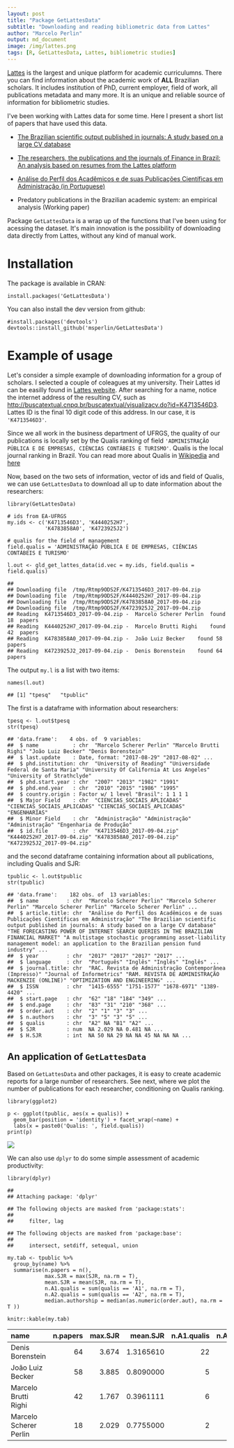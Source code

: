 ```yaml
---
layout: post
title: "Package GetLattesData"
subtitle: "Downloading and reading bibliometric data from Lattes"
author: "Marcelo Perlin"
output: md_document
image: /img/lattes.png
tags: [R, GetLattesData, Lattes, bibliometric studies]
---
```


[Lattes](http://lattes.cnpq.br/) is the largest and unique platform for
academic curriculumns. There you can find information about the academic
work of **ALL** Brazilian scholars. It includes institution of PhD,
current employer, field of work, all publications metadata and many
more. It is an unique and reliable source of information for
bibliometric studies.

I've been working with Lattes data for some time. Here I present a short
list of papers that have used this data.

-   [The Brazilian scientific output published in journals: A study
    based on a large CV
    database](http://www.sciencedirect.com/science/article/pii/S1751157716301559)

-   [The researchers, the publications and the journals of Finance in
    Brazil: An analysis based on resumes from the Lattes
    platform](http://bibliotecadigital.fgv.br/ojs/index.php/rbfin/article/view/47157)

-   [Análise do Perfil dos Acadêmicos e de suas Publicações Científicas
    em Administração (in
    Portuguese)](http://www.scielo.br/scielo.php?script=sci_arttext&pid=S1415-65552017000100062)

-   Predatory publications in the Brazilian academic system: an
    empirical analysis (Working paper)

Package `GetLattesData` is a wrap up of the functions that I've been
using for acessing the dataset. It's main innovation is the possibility
of downloading data directly from Lattes, without any kind of manual
work.

Installation
============

The package is available in CRAN:

    install.packages('GetLattesData')

You can also install the dev version from github:

    #install.packages('devtools')
    devtools::install_github('msperlin/GetLattesData')

Example of usage
================

Let's consider a simple example of downloading information for a group
of scholars. I selected a couple of coleagues at my university. Their
Lattes id can be easilly found in [Lattes
website](http://lattes.cnpq.br/). After searching for a name, notice the
internet address of the resulting CV, such as
<http://buscatextual.cnpq.br/buscatextual/visualizacv.do?id=K4713546D3>.
Lattes ID is the final 10 digit code of this address. In our case, it is
`'K4713546D3'`.

Since we all work in the business department of UFRGS, the quality of
our publications is locally set by the Qualis ranking of field
`'ADMINISTRAÇÃO PÚBLICA E DE EMPRESAS, CIÊNCIAS CONTÁBEIS E TURISMO'`.
Qualis is the local journal ranking in Brazil. You can read more about
Qualis in [Wikipedia](https://en.wikipedia.org/wiki/Qualis_(CAPES)) and
[here](http://www.sciencedirect.com/science/article/pii/S1751157716301559)

Now, based on the two sets of information, vector of ids and field of
Qualis, we can use `GetLattesData` to download all up to date
information about the researchers:

    library(GetLattesData)

    # ids from EA-UFRGS
    my.ids <- c('K4713546D3', 'K4440252H7', 
                'K4783858A0', 'K4723925J2')

    # qualis for the field of management
    field.qualis = 'ADMINISTRAÇÃO PÚBLICA E DE EMPRESAS, CIÊNCIAS CONTÁBEIS E TURISMO'

    l.out <- gld_get_lattes_data(id.vec = my.ids, field.qualis = field.qualis)

    ## 
    ## Downloading file  /tmp/Rtmp9ODS2F/K4713546D3_2017-09-04.zip
    ## Downloading file  /tmp/Rtmp9ODS2F/K4440252H7_2017-09-04.zip
    ## Downloading file  /tmp/Rtmp9ODS2F/K4783858A0_2017-09-04.zip
    ## Downloading file  /tmp/Rtmp9ODS2F/K4723925J2_2017-09-04.zip
    ## Reading  K4713546D3_2017-09-04.zip -  Marcelo Scherer Perlin  found 18  papers
    ## Reading  K4440252H7_2017-09-04.zip -  Marcelo Brutti Righi    found 42  papers
    ## Reading  K4783858A0_2017-09-04.zip -  João Luiz Becker    found 58  papers
    ## Reading  K4723925J2_2017-09-04.zip -  Denis Borenstein    found 64  papers

The output `my.l` is a list with two items:

    names(l.out)

    ## [1] "tpesq"   "tpublic"

The first is a dataframe with information about researchers:

    tpesq <- l.out$tpesq
    str(tpesq)

    ## 'data.frame':    4 obs. of  9 variables:
    ##  $ name           : chr  "Marcelo Scherer Perlin" "Marcelo Brutti Righi" "João Luiz Becker" "Denis Borenstein"
    ##  $ last.update    : Date, format: "2017-08-29" "2017-08-02" ...
    ##  $ phd.institution: chr  "University of Reading" "Universidade Federal de Santa Maria" "University Of California At Los Angeles" "University of Strathclyde"
    ##  $ phd.start.year : chr  "2007" "2013" "1982" "1991"
    ##  $ phd.end.year   : chr  "2010" "2015" "1986" "1995"
    ##  $ country.origin : Factor w/ 1 level "Brasil": 1 1 1 1
    ##  $ Major Field    : chr  "CIENCIAS_SOCIAIS_APLICADAS" "CIENCIAS_SOCIAIS_APLICADAS" "CIENCIAS_SOCIAIS_APLICADAS" "ENGENHARIAS"
    ##  $ Minor Field    : chr  "Administração" "Administração" "Administração" "Engenharia de Produção"
    ##  $ id.file        : chr  "K4713546D3_2017-09-04.zip" "K4440252H7_2017-09-04.zip" "K4783858A0_2017-09-04.zip" "K4723925J2_2017-09-04.zip"

and the second dataframe containing information about all publications,
including Qualis and SJR:

    tpublic <- l.out$tpublic
    str(tpublic)

    ## 'data.frame':    182 obs. of  13 variables:
    ##  $ name         : chr  "Marcelo Scherer Perlin" "Marcelo Scherer Perlin" "Marcelo Scherer Perlin" "Marcelo Scherer Perlin" ...
    ##  $ article.title: chr  "Análise do Perfil dos Acadêmicos e de suas Publicações Científicas em Administração" "The Brazilian scientific output published in journals: A study based on a large CV database" "THE FORECASTING POWER OF INTERNET SEARCH QUERIES IN THE BRAZILIAN FINANCIAL MARKET" "A multistage stochastic programming asset-liability management model: an application to the Brazilian pension fund industry" ...
    ##  $ year         : chr  "2017" "2017" "2017" "2017" ...
    ##  $ language     : chr  "Português" "Inglês" "Inglês" "Inglês" ...
    ##  $ journal.title: chr  "RAC. Revista de Administração Contemporânea (Impresso)" "Journal of Informetrics" "RAM. REVISTA DE ADMINISTRAÇÃO MACKENZIE (ONLINE)" "OPTIMIZATION AND ENGINEERING" ...
    ##  $ ISSN         : chr  "1415-6555" "1751-1577" "1678-6971" "1389-4420" ...
    ##  $ start.page   : chr  "62" "18" "184" "349" ...
    ##  $ end.page     : chr  "83" "31" "210" "368" ...
    ##  $ order.aut    : chr  "2" "1" "3" "3" ...
    ##  $ n.authors    : chr  "3" "5" "3" "5" ...
    ##  $ qualis       : chr  "A2" NA "B1" "A2" ...
    ##  $ SJR          : num  NA 2.029 NA 0.481 NA ...
    ##  $ H.SJR        : int  NA 50 NA 29 NA NA 45 NA NA NA ...

An application of `GetLattesData`
---------------------------------

Based on `GetLattesData` and other packages, it is easy to create
academic reports for a large number of researchers. See next, where we
plot the number of publications for each researcher, conditioning on
Qualis ranking.

    library(ggplot2)

    p <- ggplot(tpublic, aes(x = qualis)) +
      geom_bar(position = 'identity') + facet_wrap(~name) +
      labs(x = paste0('Qualis: ', field.qualis))
    print(p)

![](/img/2017-09-04-Package-GetLattesData_files/figure-markdown_strict/unnamed-chunk-5-1.png)

We can also use `dplyr` to do some simple assessment of academic
productivity:

    library(dplyr)

    ## 
    ## Attaching package: 'dplyr'

    ## The following objects are masked from 'package:stats':
    ## 
    ##     filter, lag

    ## The following objects are masked from 'package:base':
    ## 
    ##     intersect, setdiff, setequal, union

    my.tab <- tpublic %>%
      group_by(name) %>%
      summarise(n.papers = n(),
                max.SJR = max(SJR, na.rm = T),
                mean.SJR = mean(SJR, na.rm = T),
                n.A1.qualis = sum(qualis == 'A1', na.rm = T),
                n.A2.qualis = sum(qualis == 'A2', na.rm = T),
                median.authorship = median(as.numeric(order.aut), na.rm = T ))

    knitr::kable(my.tab)

<table>
<thead>
<tr class="header">
<th align="left">name</th>
<th align="right">n.papers</th>
<th align="right">max.SJR</th>
<th align="right">mean.SJR</th>
<th align="right">n.A1.qualis</th>
<th align="right">n.A2.qualis</th>
<th align="right">median.authorship</th>
</tr>
</thead>
<tbody>
<tr class="odd">
<td align="left">Denis Borenstein</td>
<td align="right">64</td>
<td align="right">3.674</td>
<td align="right">1.3165610</td>
<td align="right">22</td>
<td align="right">15</td>
<td align="right">2</td>
</tr>
<tr class="even">
<td align="left">João Luiz Becker</td>
<td align="right">58</td>
<td align="right">3.885</td>
<td align="right">0.8090000</td>
<td align="right">5</td>
<td align="right">13</td>
<td align="right">2</td>
</tr>
<tr class="odd">
<td align="left">Marcelo Brutti Righi</td>
<td align="right">42</td>
<td align="right">1.767</td>
<td align="right">0.3961111</td>
<td align="right">6</td>
<td align="right">14</td>
<td align="right">1</td>
</tr>
<tr class="even">
<td align="left">Marcelo Scherer Perlin</td>
<td align="right">18</td>
<td align="right">2.029</td>
<td align="right">0.7755000</td>
<td align="right">2</td>
<td align="right">3</td>
<td align="right">1</td>
</tr>
</tbody>
</table>
